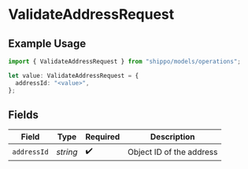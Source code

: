 # ValidateAddressRequest

## Example Usage

```typescript
import { ValidateAddressRequest } from "shippo/models/operations";

let value: ValidateAddressRequest = {
  addressId: "<value>",
};
```

## Fields

| Field                    | Type                     | Required                 | Description              |
| ------------------------ | ------------------------ | ------------------------ | ------------------------ |
| `addressId`              | *string*                 | :heavy_check_mark:       | Object ID of the address |